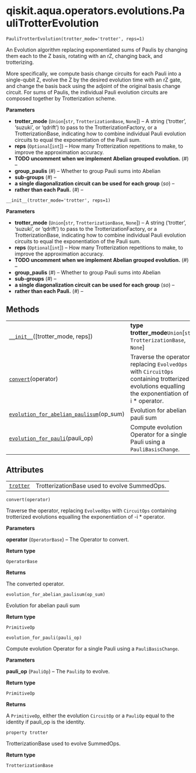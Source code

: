 # qiskit.aqua.operators.evolutions.PauliTrotterEvolution

<span id="undefined" />

`PauliTrotterEvolution(trotter_mode='trotter', reps=1)`

An Evolution algorithm replacing exponentiated sums of Paulis by changing them each to the Z basis, rotating with an rZ, changing back, and trotterizing.

More specifically, we compute basis change circuits for each Pauli into a single-qubit Z, evolve the Z by the desired evolution time with an rZ gate, and change the basis back using the adjoint of the original basis change circuit. For sums of Paulis, the individual Pauli evolution circuits are composed together by Trotterization scheme.

**Parameters**

*   **trotter\_mode** (`Union`\[`str`, `TrotterizationBase`, `None`]) – A string (‘trotter’, ‘suzuki’, or ‘qdrift’) to pass to the TrotterizationFactory, or a TrotterizationBase, indicating how to combine individual Pauli evolution circuits to equal the exponentiation of the Pauli sum.
*   **reps** (`Optional`\[`int`]) – How many Trotterization repetitions to make, to improve the approximation accuracy.
*   **TODO uncomment when we implement Abelian grouped evolution.** (*#*) –
*   **group\_paulis** (*#*) – Whether to group Pauli sums into Abelian
*   **sub-groups** (*#*) –
*   **a single diagonalization circuit can be used for each group** (*so*) –
*   **rather than each Pauli.** (*#*) –

<span id="undefined" />

`__init__(trotter_mode='trotter', reps=1)`

**Parameters**

*   **trotter\_mode** (`Union`\[`str`, `TrotterizationBase`, `None`]) – A string (‘trotter’, ‘suzuki’, or ‘qdrift’) to pass to the TrotterizationFactory, or a TrotterizationBase, indicating how to combine individual Pauli evolution circuits to equal the exponentiation of the Pauli sum.
*   **reps** (`Optional`\[`int`]) – How many Trotterization repetitions to make, to improve the approximation accuracy.
*   **TODO uncomment when we implement Abelian grouped evolution.** (*#*) –
*   **group\_paulis** (*#*) – Whether to group Pauli sums into Abelian
*   **sub-groups** (*#*) –
*   **a single diagonalization circuit can be used for each group** (*so*) –
*   **rather than each Pauli.** (*#*) –

## Methods

|                                                                                                                                                                                                                             |                                                                                                                                                   |
| --------------------------------------------------------------------------------------------------------------------------------------------------------------------------------------------------------------------------- | ------------------------------------------------------------------------------------------------------------------------------------------------- |
| [`__init__`](#qiskit.aqua.operators.evolutions.PauliTrotterEvolution.__init__ "qiskit.aqua.operators.evolutions.PauliTrotterEvolution.__init__")(\[trotter\_mode, reps])                                                    | **type trotter\_mode**`Union`\[`str`, `TrotterizationBase`, `None`]                                                                               |
| [`convert`](#qiskit.aqua.operators.evolutions.PauliTrotterEvolution.convert "qiskit.aqua.operators.evolutions.PauliTrotterEvolution.convert")(operator)                                                                     | Traverse the operator, replacing `EvolvedOps` with `CircuitOps` containing trotterized evolutions equalling the exponentiation of -i \* operator. |
| [`evolution_for_abelian_paulisum`](#qiskit.aqua.operators.evolutions.PauliTrotterEvolution.evolution_for_abelian_paulisum "qiskit.aqua.operators.evolutions.PauliTrotterEvolution.evolution_for_abelian_paulisum")(op\_sum) | Evolution for abelian pauli sum                                                                                                                   |
| [`evolution_for_pauli`](#qiskit.aqua.operators.evolutions.PauliTrotterEvolution.evolution_for_pauli "qiskit.aqua.operators.evolutions.PauliTrotterEvolution.evolution_for_pauli")(pauli\_op)                                | Compute evolution Operator for a single Pauli using a `PauliBasisChange`.                                                                         |

## Attributes

|                                                                                                                                               |                                              |
| --------------------------------------------------------------------------------------------------------------------------------------------- | -------------------------------------------- |
| [`trotter`](#qiskit.aqua.operators.evolutions.PauliTrotterEvolution.trotter "qiskit.aqua.operators.evolutions.PauliTrotterEvolution.trotter") | TrotterizationBase used to evolve SummedOps. |

<span id="undefined" />

`convert(operator)`

Traverse the operator, replacing `EvolvedOps` with `CircuitOps` containing trotterized evolutions equalling the exponentiation of -i \* operator.

**Parameters**

**operator** (`OperatorBase`) – The Operator to convert.

**Return type**

`OperatorBase`

**Returns**

The converted operator.

<span id="undefined" />

`evolution_for_abelian_paulisum(op_sum)`

Evolution for abelian pauli sum

**Return type**

`PrimitiveOp`

<span id="undefined" />

`evolution_for_pauli(pauli_op)`

Compute evolution Operator for a single Pauli using a `PauliBasisChange`.

**Parameters**

**pauli\_op** (`PauliOp`) – The `PauliOp` to evolve.

**Return type**

`PrimitiveOp`

**Returns**

A `PrimitiveOp`, either the evolution `CircuitOp` or a `PauliOp` equal to the identity if pauli\_op is the identity.

<span id="undefined" />

`property trotter`

TrotterizationBase used to evolve SummedOps.

**Return type**

`TrotterizationBase`
